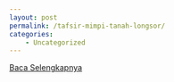 ```yaml
---
layout: post
permalink: /tafsir-mimpi-tanah-longsor/
categories:
    - Uncategorized
---
```


[Baca Selengkapnya](/06)